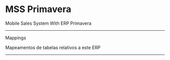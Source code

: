 # MSS Primavera
Mobile Sales System With ERP Primavera

******************************************************************************

Mappings

Mapeamentos de tabelas relativos a este ERP

******************************************************************************
